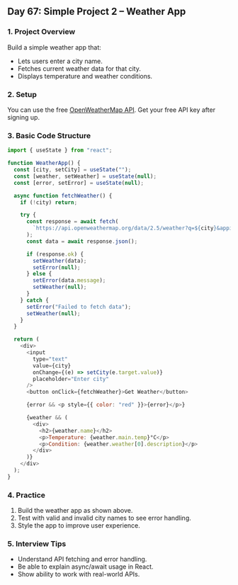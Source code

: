 ## Day 67: Simple Project 2 – Weather App

### 1. Project Overview

Build a simple weather app that:

- Lets users enter a city name.
- Fetches current weather data for that city.
- Displays temperature and weather conditions.

### 2. Setup

You can use the free [OpenWeatherMap API](https://openweathermap.org/api). Get your free API key after signing up.

### 3. Basic Code Structure

```javascript
import { useState } from "react";

function WeatherApp() {
  const [city, setCity] = useState("");
  const [weather, setWeather] = useState(null);
  const [error, setError] = useState(null);

  async function fetchWeather() {
    if (!city) return;

    try {
      const response = await fetch(
        `https://api.openweathermap.org/data/2.5/weather?q=${city}&appid=YOUR_API_KEY&units=metric`
      );
      const data = await response.json();

      if (response.ok) {
        setWeather(data);
        setError(null);
      } else {
        setError(data.message);
        setWeather(null);
      }
    } catch {
      setError("Failed to fetch data");
      setWeather(null);
    }
  }

  return (
    <div>
      <input
        type="text"
        value={city}
        onChange={(e) => setCity(e.target.value)}
        placeholder="Enter city"
      />
      <button onClick={fetchWeather}>Get Weather</button>

      {error && <p style={{ color: "red" }}>{error}</p>}

      {weather && (
        <div>
          <h2>{weather.name}</h2>
          <p>Temperature: {weather.main.temp}°C</p>
          <p>Condition: {weather.weather[0].description}</p>
        </div>
      )}
    </div>
  );
}
```

### 4. Practice

<div class="practice">

1. Build the weather app as shown above.
2. Test with valid and invalid city names to see error handling.
3. Style the app to improve user experience.

</div>

### 5. Interview Tips

- Understand API fetching and error handling.
- Be able to explain async/await usage in React.
- Show ability to work with real-world APIs.
